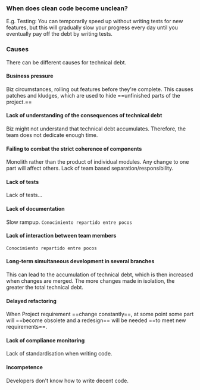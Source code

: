 ### When does clean code become unclean?

E.g. Testing: You can temporarily speed up without writing tests for new features, but this will gradually slow your progress every day until you eventually pay off the debt by writing tests.

### Causes
There can be different causes for technical debt.

#### Business pressure
Biz circumstances, rolling out features before they're complete. This causes patches and kludges, which are used to hide ==unfinished parts of the project.==

#### Lack of understanding of the consequences of technical debt
Biz might not understand that technical debt accumulates. Therefore, the team does not dedicate enough time.

#### Failing to combat the strict coherence of components
Monolith rather than the product of individual modules. Any change to one part will affect others. Lack of team based separation/responsibility.

#### Lack of tests
Lack of tests...

#### Lack of documentation
Slow rampup. `Conocimiento repartido entre pocos`

#### Lack of interaction between team members
`Conocimiento repartido entre pocos`

#### Long-term simultaneous development in several branches
This can lead to the accumulation of technical debt, which is then increased when changes are merged. The more changes made in isolation, the greater the total technical debt.

#### Delayed refactoring
When Project requirement ==change constantly==, at some point some part will ==become obsolete and a redesign== will be needed ==to meet new requirements==.

#### Lack of compliance monitoring
Lack of standardisation when writing code.

#### Incompetence
Developers don't know how to write decent code.
